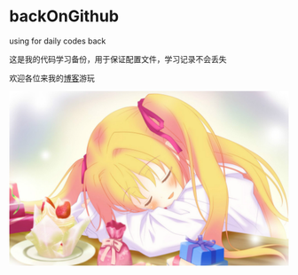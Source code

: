 # backOnGithub
using for daily codes back

这是我的代码学习备份，用于保证配置文件，学习记录不会丢失

欢迎各位来我的[博客][1]游玩

![shinku](https://raw.githubusercontent.com/dreaife/PictureOfDreaife/main/picture/Shinku.jpg?token=ARNBM5A2JGGKRI4EEXKS3ILBFTBJ2 "真红我老婆！")

[1]:http://39.99.43.60/